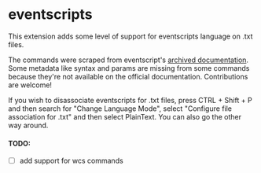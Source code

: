 # eventscripts
This extension adds some level of support for eventscripts language on .txt files.  

The commands were scraped from eventscript's [archived documentation](https://web.archive.org/web/20171012105522/http://www.eventscripts.com/pages/Main_Page). Some metadata like syntax and params are missing from some commands because they're not available on the official documentation. Contributions are welcome!  

If you wish to disassociate eventscripts for .txt files, press CTRL + Shift + P and then search for "Change Language Mode", select "Configure file association for .txt" and then select PlainText. You can also go the other way around.

#### TODO:
- [ ] add support for wcs commands


